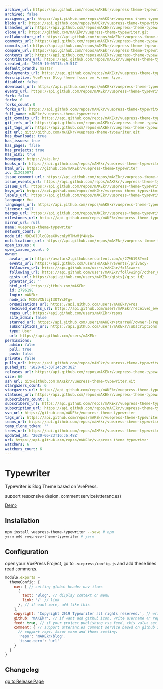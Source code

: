 ```yaml
---
archive_url: https://api.github.com/repos/mAKEkr/vuepress-theme-typewriter/{archive_format}{/ref}
archived: false
assignees_url: https://api.github.com/repos/mAKEkr/vuepress-theme-typewriter/assignees{/user}
blobs_url: https://api.github.com/repos/mAKEkr/vuepress-theme-typewriter/git/blobs{/sha}
branches_url: https://api.github.com/repos/mAKEkr/vuepress-theme-typewriter/branches{/branch}
clone_url: https://github.com/mAKEkr/vuepress-theme-typewriter.git
collaborators_url: https://api.github.com/repos/mAKEkr/vuepress-theme-typewriter/collaborators{/collaborator}
comments_url: https://api.github.com/repos/mAKEkr/vuepress-theme-typewriter/comments{/number}
commits_url: https://api.github.com/repos/mAKEkr/vuepress-theme-typewriter/commits{/sha}
compare_url: https://api.github.com/repos/mAKEkr/vuepress-theme-typewriter/compare/{base}...{head}
contents_url: https://api.github.com/repos/mAKEkr/vuepress-theme-typewriter/contents/{+path}
contributors_url: https://api.github.com/repos/mAKEkr/vuepress-theme-typewriter/contributors
created_at: '2019-10-05T15:49:51Z'
default_branch: master
deployments_url: https://api.github.com/repos/mAKEkr/vuepress-theme-typewriter/deployments
description: VuePress Blog theme focus on korean typo.
disabled: false
downloads_url: https://api.github.com/repos/mAKEkr/vuepress-theme-typewriter/downloads
events_url: https://api.github.com/repos/mAKEkr/vuepress-theme-typewriter/events
fork: false
forks: 0
forks_count: 0
forks_url: https://api.github.com/repos/mAKEkr/vuepress-theme-typewriter/forks
full_name: mAKEkr/vuepress-theme-typewriter
git_commits_url: https://api.github.com/repos/mAKEkr/vuepress-theme-typewriter/git/commits{/sha}
git_refs_url: https://api.github.com/repos/mAKEkr/vuepress-theme-typewriter/git/refs{/sha}
git_tags_url: https://api.github.com/repos/mAKEkr/vuepress-theme-typewriter/git/tags{/sha}
git_url: git://github.com/mAKEkr/vuepress-theme-typewriter.git
has_downloads: true
has_issues: true
has_pages: false
has_projects: true
has_wiki: true
homepage: https://ake.kr/
hooks_url: https://api.github.com/repos/mAKEkr/vuepress-theme-typewriter/hooks
html_url: https://github.com/mAKEkr/vuepress-theme-typewriter
id: 213026879
issue_comment_url: https://api.github.com/repos/mAKEkr/vuepress-theme-typewriter/issues/comments{/number}
issue_events_url: https://api.github.com/repos/mAKEkr/vuepress-theme-typewriter/issues/events{/number}
issues_url: https://api.github.com/repos/mAKEkr/vuepress-theme-typewriter/issues{/number}
keys_url: https://api.github.com/repos/mAKEkr/vuepress-theme-typewriter/keys{/key_id}
labels_url: https://api.github.com/repos/mAKEkr/vuepress-theme-typewriter/labels{/name}
language: Vue
languages_url: https://api.github.com/repos/mAKEkr/vuepress-theme-typewriter/languages
license: null
merges_url: https://api.github.com/repos/mAKEkr/vuepress-theme-typewriter/merges
milestones_url: https://api.github.com/repos/mAKEkr/vuepress-theme-typewriter/milestones{/number}
mirror_url: null
name: vuepress-theme-typewriter
network_count: 0
node_id: MDEwOlJlcG9zaXRvcnkyMTMwMjY4Nzk=
notifications_url: https://api.github.com/repos/mAKEkr/vuepress-theme-typewriter/notifications{?since,all,participating}
open_issues: 0
open_issues_count: 0
owner:
  avatar_url: https://avatars2.githubusercontent.com/u/2796198?v=4
  events_url: https://api.github.com/users/mAKEkr/events{/privacy}
  followers_url: https://api.github.com/users/mAKEkr/followers
  following_url: https://api.github.com/users/mAKEkr/following{/other_user}
  gists_url: https://api.github.com/users/mAKEkr/gists{/gist_id}
  gravatar_id: ''
  html_url: https://github.com/mAKEkr
  id: 2796198
  login: mAKEkr
  node_id: MDQ6VXNlcjI3OTYxOTg=
  organizations_url: https://api.github.com/users/mAKEkr/orgs
  received_events_url: https://api.github.com/users/mAKEkr/received_events
  repos_url: https://api.github.com/users/mAKEkr/repos
  site_admin: false
  starred_url: https://api.github.com/users/mAKEkr/starred{/owner}{/repo}
  subscriptions_url: https://api.github.com/users/mAKEkr/subscriptions
  type: User
  url: https://api.github.com/users/mAKEkr
permissions:
  admin: false
  pull: true
  push: false
private: false
pulls_url: https://api.github.com/repos/mAKEkr/vuepress-theme-typewriter/pulls{/number}
pushed_at: '2020-03-30T14:20:38Z'
releases_url: https://api.github.com/repos/mAKEkr/vuepress-theme-typewriter/releases{/id}
size: 60
ssh_url: git@github.com:mAKEkr/vuepress-theme-typewriter.git
stargazers_count: 6
stargazers_url: https://api.github.com/repos/mAKEkr/vuepress-theme-typewriter/stargazers
statuses_url: https://api.github.com/repos/mAKEkr/vuepress-theme-typewriter/statuses/{sha}
subscribers_count: 1
subscribers_url: https://api.github.com/repos/mAKEkr/vuepress-theme-typewriter/subscribers
subscription_url: https://api.github.com/repos/mAKEkr/vuepress-theme-typewriter/subscription
svn_url: https://github.com/mAKEkr/vuepress-theme-typewriter
tags_url: https://api.github.com/repos/mAKEkr/vuepress-theme-typewriter/tags
teams_url: https://api.github.com/repos/mAKEkr/vuepress-theme-typewriter/teams
temp_clone_token: ''
trees_url: https://api.github.com/repos/mAKEkr/vuepress-theme-typewriter/git/trees{/sha}
updated_at: '2020-05-23T16:36:48Z'
url: https://api.github.com/repos/mAKEkr/vuepress-theme-typewriter
watchers: 6
watchers_count: 6
---
```


# Typewriter
Typewriter is Blog Theme based on VuePress.

support responsive design, comment service(utteranc.es)

[Demo](https://ake.kr/)

## Installation

``` bash
npm install vuepress-theme-typewriter --save # npm
yarn add vuepress-theme-typewriter # yarn
```

## Configuration

open your VuePress Project, go to `.vuepress/config.js` and add these lines read comments.
``` javascript
module.exports =
  themeConfig: {
    nav: [ // setting global header nav items
      {
        text: 'Blog', // display context on menu
        link: '/' // link
      }, // if want more, add like this
    ],
    copyright: 'Copyright 2019 Typewriter all rights reserved.', // write copyright on layour footer.
    github: 'mAKEkr', // if want add github icon, write username or repository id(example, mAKEkr or mAKEkr/vuepress-theme-typewriter)
    feed: true, // if your project publishing rss feed, this value set to true. add links on footer.
    comment: { // support utteranc.es comment service based on github issue. if this value(comment) dosen't exists, theme is considered unavailable for comment service.
      // support repo, issue-term and theme setting.
      'repo': 'mAKEkr/blog', 
      'issue-term': 'url'
    }
  }
}

```

## Changelog
[go to Release Page](https://github.com/mAKEkr/vuepress-theme-typewriter/releases)